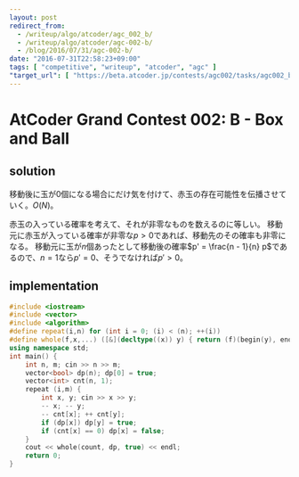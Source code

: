 ```yaml
---
layout: post
redirect_from:
  - /writeup/algo/atcoder/agc_002_b/
  - /writeup/algo/atcoder/agc-002-b/
  - /blog/2016/07/31/agc-002-b/
date: "2016-07-31T22:58:23+09:00"
tags: [ "competitive", "writeup", "atcoder", "agc" ]
"target_url": [ "https://beta.atcoder.jp/contests/agc002/tasks/agc002_b" ]
---
```


# AtCoder Grand Contest 002: B - Box and Ball

## solution

移動後に玉が$0$個になる場合にだけ気を付けて、赤玉の存在可能性を伝播させていく。$O(N)$。

赤玉の入っている確率を考えて、それが非零なものを数えるのに等しい。
移動元に赤玉が入っている確率が非零な$p \gt 0$であれば、移動先のその確率も非零になる。
移動元に玉が$n$個あったとして移動後の確率$p' = \frac{n - 1}{n} p$であるので、$n = 1$なら$p' = 0$、そうでなければ$p' \gt 0$。

## implementation

``` c++
#include <iostream>
#include <vector>
#include <algorithm>
#define repeat(i,n) for (int i = 0; (i) < (n); ++(i))
#define whole(f,x,...) ([&](decltype((x)) y) { return (f)(begin(y), end(y), ## __VA_ARGS__); })(x)
using namespace std;
int main() {
    int n, m; cin >> n >> m;
    vector<bool> dp(n); dp[0] = true;
    vector<int> cnt(n, 1);
    repeat (i,m) {
        int x, y; cin >> x >> y;
        -- x; -- y;
        -- cnt[x]; ++ cnt[y];
        if (dp[x]) dp[y] = true;
        if (cnt[x] == 0) dp[x] = false;
    }
    cout << whole(count, dp, true) << endl;
    return 0;
}
```
